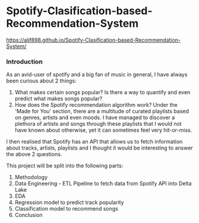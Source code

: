 # Spotify-Clasification-based-Recommendation-System

https://alif898.github.io/Spotify-Clasification-based-Recommendation-System/

### Introduction

As an avid-user of spotify and a big fan of music in general, I have always been curious about 2 things:

1. What makes certain songs popular? Is there a way to quantify and even predict what makes songs popular?
2. How does the Spotify recommendation algorithm work? Under the 'Made for You' section, there are a multitude of curated playlists based on genres, artists and even moods. I have managed to discover a plethora of artists and songs through these playlists that I would not have known about otherwise, yet it can sometimes feel very hit-or-miss.

I then realised that Spotify has an API that allows us to fetch information about tracks, artists, playlists and I thought it would be interesting to answer the above 2 questions.

This project will be split into the following parts:
1. Methodology
2. Data Engineering - ETL Pipeline to fetch data from Spotify API into Delta Lake
3. EDA
4. Regression model to predict track popularity
5. Classification model to recommend songs
6. Conclusion
